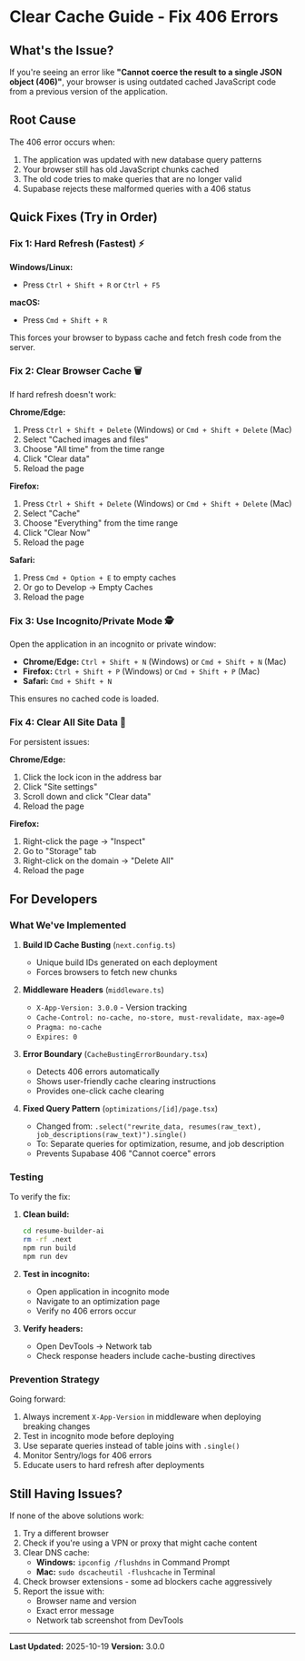 # Clear Cache Guide - Fix 406 Errors

## What's the Issue?

If you're seeing an error like **"Cannot coerce the result to a single JSON object (406)"**, your browser is using outdated cached JavaScript code from a previous version of the application.

## Root Cause

The 406 error occurs when:
1. The application was updated with new database query patterns
2. Your browser still has old JavaScript chunks cached
3. The old code tries to make queries that are no longer valid
4. Supabase rejects these malformed queries with a 406 status

## Quick Fixes (Try in Order)

### Fix 1: Hard Refresh (Fastest) ⚡

**Windows/Linux:**
- Press `Ctrl + Shift + R` or `Ctrl + F5`

**macOS:**
- Press `Cmd + Shift + R`

This forces your browser to bypass cache and fetch fresh code from the server.

### Fix 2: Clear Browser Cache 🗑️

If hard refresh doesn't work:

**Chrome/Edge:**
1. Press `Ctrl + Shift + Delete` (Windows) or `Cmd + Shift + Delete` (Mac)
2. Select "Cached images and files"
3. Choose "All time" from the time range
4. Click "Clear data"
5. Reload the page

**Firefox:**
1. Press `Ctrl + Shift + Delete` (Windows) or `Cmd + Shift + Delete` (Mac)
2. Select "Cache"
3. Choose "Everything" from the time range
4. Click "Clear Now"
5. Reload the page

**Safari:**
1. Press `Cmd + Option + E` to empty caches
2. Or go to Develop → Empty Caches
3. Reload the page

### Fix 3: Use Incognito/Private Mode 🕵️

Open the application in an incognito or private window:

- **Chrome/Edge:** `Ctrl + Shift + N` (Windows) or `Cmd + Shift + N` (Mac)
- **Firefox:** `Ctrl + Shift + P` (Windows) or `Cmd + Shift + P` (Mac)
- **Safari:** `Cmd + Shift + N`

This ensures no cached code is loaded.

### Fix 4: Clear All Site Data 🔧

For persistent issues:

**Chrome/Edge:**
1. Click the lock icon in the address bar
2. Click "Site settings"
3. Scroll down and click "Clear data"
4. Reload the page

**Firefox:**
1. Right-click the page → "Inspect"
2. Go to "Storage" tab
3. Right-click on the domain → "Delete All"
4. Reload the page

## For Developers

### What We've Implemented

1. **Build ID Cache Busting** (`next.config.ts`)
   - Unique build IDs generated on each deployment
   - Forces browsers to fetch new chunks

2. **Middleware Headers** (`middleware.ts`)
   - `X-App-Version: 3.0.0` - Version tracking
   - `Cache-Control: no-cache, no-store, must-revalidate, max-age=0`
   - `Pragma: no-cache`
   - `Expires: 0`

3. **Error Boundary** (`CacheBustingErrorBoundary.tsx`)
   - Detects 406 errors automatically
   - Shows user-friendly cache clearing instructions
   - Provides one-click cache clearing

4. **Fixed Query Pattern** (`optimizations/[id]/page.tsx`)
   - Changed from: `.select("rewrite_data, resumes(raw_text), job_descriptions(raw_text)").single()`
   - To: Separate queries for optimization, resume, and job description
   - Prevents Supabase 406 "Cannot coerce" errors

### Testing

To verify the fix:

1. **Clean build:**
   ```bash
   cd resume-builder-ai
   rm -rf .next
   npm run build
   npm run dev
   ```

2. **Test in incognito:**
   - Open application in incognito mode
   - Navigate to an optimization page
   - Verify no 406 errors occur

3. **Verify headers:**
   - Open DevTools → Network tab
   - Check response headers include cache-busting directives

### Prevention Strategy

Going forward:

1. Always increment `X-App-Version` in middleware when deploying breaking changes
2. Test in incognito mode before deploying
3. Use separate queries instead of table joins with `.single()`
4. Monitor Sentry/logs for 406 errors
5. Educate users to hard refresh after deployments

## Still Having Issues?

If none of the above solutions work:

1. Try a different browser
2. Check if you're using a VPN or proxy that might cache content
3. Clear DNS cache:
   - **Windows:** `ipconfig /flushdns` in Command Prompt
   - **Mac:** `sudo dscacheutil -flushcache` in Terminal
4. Check browser extensions - some ad blockers cache aggressively
5. Report the issue with:
   - Browser name and version
   - Exact error message
   - Network tab screenshot from DevTools

---

**Last Updated:** 2025-10-19
**Version:** 3.0.0
